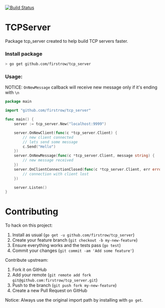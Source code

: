 [![Build Status](https://travis-ci.org/firstrow/tcp_server.svg?branch=master)](https://travis-ci.org/firstrow/tcp_server)

# TCPServer
Package tcp_server created to help build TCP servers faster.

### Install package

``` bash
> go get github.com/firstrow/tcp_server
```

### Usage:

NOTICE: `OnNewMessage` callback will receive new message only if it's ending with `\n`

``` go
package main

import "github.com/firstrow/tcp_server"

func main() {
	server := tcp_server.New("localhost:9999")

	server.OnNewClient(func(c *tcp_server.Client) {
		// new client connected
		// lets send some message
		c.Send("Hello")
	})
	server.OnNewMessage(func(c *tcp_server.Client, message string) {
		// new message received
	})
	server.OnClientConnectionClosed(func(c *tcp_server.Client, err error) {
		// connection with client lost
	})

	server.Listen()
}
```

# Contributing

To hack on this project:

1. Install as usual (`go get -u github.com/firstrow/tcp_server`)
2. Create your feature branch (`git checkout -b my-new-feature`)
3. Ensure everything works and the tests pass (`go test`)
4. Commit your changes (`git commit -am 'Add some feature'`)

Contribute upstream:

1. Fork it on GitHub
2. Add your remote (`git remote add fork git@github.com:firstrow/tcp_server.git`)
3. Push to the branch (`git push fork my-new-feature`)
4. Create a new Pull Request on GitHub

Notice: Always use the original import path by installing with `go get`.
